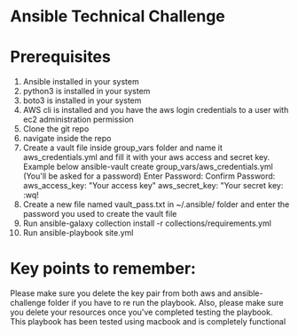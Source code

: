 # Ansible Technical Challenge
# Prerequisites
1. Ansible installed in your system
2. python3 is installed in your system
3. boto3 is installed in your system
4. AWS cli is installed and you have the aws login credentials to a user with ec2 administration permission
5. Clone the git repo
6. navigate inside the repo
7. Create a vault file inside group_vars folder and name it aws_credentials.yml and fill it with your aws access and secret key. Example below
   ansible-vault create group_vars/aws_credentials.yml (You'll be asked for a password)
   Enter Password:
   Confirm Password:
   aws_access_key: "Your access key"
   aws_secret_key: "Your secret key:
   :wq!
8. Create a new file named vault_pass.txt in ~/.ansible/ folder and enter the password you used to create the vault file
9. Run ansible-galaxy collection install -r collections/requirements.yml
10. Run ansible-playbook site.yml

# Key points to remember:
Please make sure you delete the key pair from both aws and ansible-challenge folder if you have to re run the playbook. Also, please make sure you delete your resources once you've completed testing the playbook.
This playbook has been tested using macbook and is completely functional
